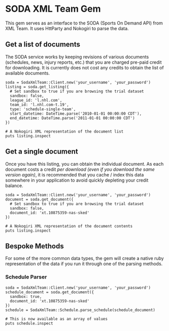 # SODA XML Team Gem

This gem serves as an interface to the SODA (Sports On Demand API) from XML Team. It uses HttParty and Nokogiri to parse the data.

## Get a list of documents

The SODA service works by keeping revisions of various documents (schedules, news, injury reports, etc.) that you are charged pre-paid credit for downloading. It is currently does not cost any credits to obtain the list of available documents.

```
soda = SodaXmlTeam::Client.new('your_username', 'your_password')
listing = soda.get_listing({
  # Set sandbox to true if you are browsing the trial dataset
  sandbox: false,
  league_id: 'l.nhl.com',
  team_id: 'l.nhl.com-t.19',
  type: 'schedule-single-team',
  start_datetime: DateTime.parse('2010-01-01 00:00:00 CDT'),
  end_datetime: DateTime.parse('2011-01-01 00:00:00 CDT')
})

# A Nokogiri XML representation of the document list
puts listing.inspect
```

## Get a single document

Once you have this listing, you can obtain the individual document. As each document costs a credit _per download (even if you download the same version again)_, it is recommended that you cache / index this data somewhere in your application to avoid quickly depleting your credit balance.

```
soda = SodaXmlTeam::Client.new('your_username', 'your_password')
document = soda.get_document({
  # Set sandbox to true if you are browsing the trial dataset
  sandbox: false,
  document_id: 'xt.10875359-nas-sked'
})

# A Nokogiri XML representation of the document contents
puts listing.inspect
```

## Bespoke Methods

For some of the more common data types, the gem will create a native ruby representation of the data if you run it through one of the parsing methods.

### Schedule Parser

```
soda = SodaXmlTeam::Client.new('your_username', 'your_password')
schedule_document = soda.get_document({
  sandbox: true,
  document_id: 'xt.10875359-nas-sked'
})
schedule = SodaXmlTeam::Schedule.parse_schedule(schedule_document)

# This is now available as an array of values
puts schedule.inspect
```